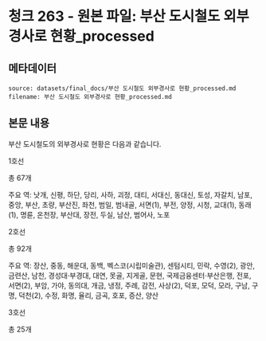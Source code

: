 # 청크 263 - 원본 파일: 부산 도시철도 외부경사로 현황_processed

## 메타데이터

```
source: datasets/final_docs/부산 도시철도 외부경사로 현황_processed.md
filename: 부산 도시철도 외부경사로 현황_processed.md
```

## 본문 내용

부산 도시철도의 외부경사로 현황은 다음과 같습니다.

1호선

총 67개

주요 역: 낫개, 신평, 하단, 당리, 사하, 괴정, 대티, 서대신, 동대신, 토성, 자갈치, 남포, 중앙, 부산, 초량, 부산진, 좌천, 범일, 범내골, 서면(1), 부전, 양정, 시청, 교대(1), 동래(1), 명륜, 온천장, 부산대, 장전, 두실, 남산, 범어사, 노포

2호선

총 92개

주요 역: 장산, 중동, 해운대, 동백, 벡스코(시립미술관), 센텀시티, 민락, 수영(2), 광안, 금련산, 남천, 경성대·부경대, 대연, 못골, 지게골, 문현, 국제금융센터·부산은행, 전포, 서면(2), 부암, 가야, 동의대, 개금, 냉정, 주례, 감전, 사상(2), 덕포, 모덕, 모라, 구남, 구명, 덕천(2), 수정, 화명, 율리, 금곡, 호포, 증산, 양산

3호선

총 25개